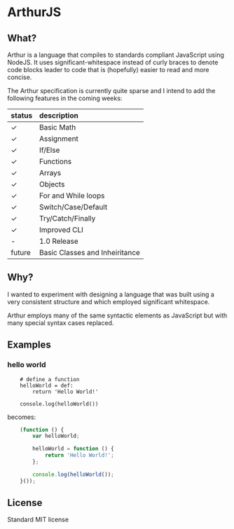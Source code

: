 ArthurJS
========

## What?

Arthur is a language that compiles to standards compliant JavaScript using NodeJS. It uses significant-whitespace instead of curly braces to denote code blocks leader to code that is (hopefully) easier to read and more concise.

The Arthur specification is currently quite sparse and I intend to add the following features in the coming weeks:

| status        | description                    |
|:--------------|:-------------------------------|
| ✓             | Basic Math                     |
| ✓             | Assignment                     |
| ✓             | If/Else                        |
| ✓             | Functions                      |
| ✓             | Arrays                         |
| ✓             | Objects                        |
| ✓             | For and While loops            |
| ✓             | Switch/Case/Default            |
| ✓             | Try/Catch/Finally              |
| ✓             | Improved CLI                   |
| -             | 1.0 Release                    |
| future        | Basic Classes and Inheiritance |

## Why?

I wanted to experiment with designing a language that was built using a very consistent structure and which employed significant whitespace.

Arthur employs many of the same syntactic elements as JavaScript but with many special syntax cases replaced.

## Examples

### hello world

```
	# define a function
	helloWorld = def:
		return 'Hello World!'

	console.log(helloWorld())
```

becomes:

```javascript
	(function () {
		var helloWorld;

		helloWorld = function () {
			return 'Hello World!';
		};

		console.log(helloWorld());
	}());
```

## License

Standard MIT license
